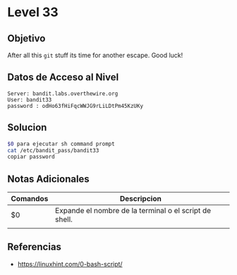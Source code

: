 # Level 33
## Objetivo
After all this `git` stuff its time for another escape. Good luck!
## Datos de Acceso al Nivel
```
Server: bandit.labs.overthewire.org
User: bandit33
password : odHo63fHiFqcWWJG9rLiLDtPm45KzUKy

```
## Solucion
```Bash
$0 para ejecutar sh command prompt
cat /etc/bandit_pass/bandit33
copiar password

```
## Notas Adicionales
|**Comandos**|**Descripcion**|
|--------|-------------|
|$0|Expande el nombre de la terminal o el script de shell.|
|||
## Referencias
* https://linuxhint.com/0-bash-script/

